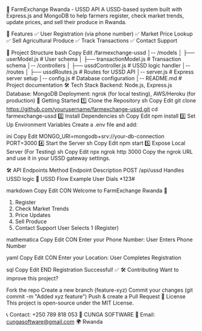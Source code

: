 📌 FarmExchange Rwanda - USSD API
A USSD-based system built with Express.js and MongoDB to help farmers register, check market trends, update prices, and sell their produce in Rwanda.

📜 Features
✅ User Registration (via phone number)
✅ Market Price Lookup
✅ Sell Agricultural Produce
✅ Track Transactions
✅ Contact Support

📂 Project Structure
bash
Copy
Edit
/farmexchange-ussd
│-- /models
│   ├── userModel.js         # User schema
│   ├── transactionModel.js  # Transaction schema
│-- /controllers
│   ├── ussdController.js    # USSD logic handler
│-- /routes
│   ├── ussdRoutes.js        # Routes for USSD API
│-- server.js                # Express server setup
│-- config.js                # Database configuration
│-- README.md                # Project documentation
🛠 Tech Stack
Backend: Node.js, Express.js
Database: MongoDB
Deployment: ngrok (for local testing), AWS/Heroku (for production)
🚀 Getting Started
1️⃣ Clone the Repository
sh
Copy
Edit
git clone https://github.com/yourusername/farmexchange-ussd.git
cd farmexchange-ussd
2️⃣ Install Dependencies
sh
Copy
Edit
npm install
3️⃣ Set Up Environment Variables
Create a .env file and add:

ini
Copy
Edit
MONGO_URI=mongodb+srv://your-db-connection
PORT=3000
4️⃣ Start the Server
sh
Copy
Edit
npm start
5️⃣ Expose Local Server (For Testing)
sh
Copy
Edit
npx ngrok http 3000
Copy the ngrok URL and use it in your USSD gateway settings.

🛠 API Endpoints
Method	Endpoint	Description
POST	/api/ussd	Handles USSD logic
📱 USSD Flow Example
User Dials *123#

markdown
Copy
Edit
CON Welcome to FarmExchange Rwanda 🌿
1. Register
2. Check Market Trends
3. Price Updates
4. Sell Produce
5. Contact Support
User Selects 1 (Register)

mathematica
Copy
Edit
CON Enter your Phone Number:
User Enters Phone Number

yaml
Copy
Edit
CON Enter your Location:
User Completes Registration

sql
Copy
Edit
END Registration Successful! ✅
🛠 Contributing
Want to improve this project?

Fork the repo
Create a new branch (feature-xyz)
Commit your changes (git commit -m "Added xyz feature")
Push & create a Pull Request
📄 License
This project is open-source under the MIT License.

📞 Contact: +250 789 818 053
👤 CUNGA SOFTWARE
📧 Email: cungasoftware@gmail.com
🌍 Rwanda